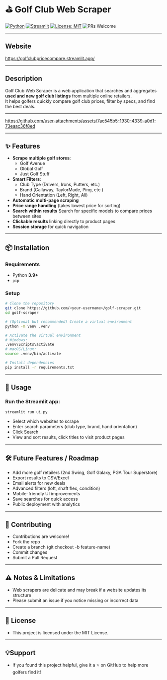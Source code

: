 # ⛳ Golf Club Web Scraper

[![Python](https://img.shields.io/badge/Python-3.9%2B-blue.svg)](https://www.python.org/)
[![Streamlit](https://img.shields.io/badge/Streamlit-App-red.svg)](https://streamlit.io/)
[![License: MIT](https://img.shields.io/badge/License-MIT-green.svg)](LICENSE)
![PRs Welcome](https://img.shields.io/badge/PRs-welcome-brightgreen.svg)

---

## Website
https://golfclubpricecompare.streamlit.app/

---

## Description
Golf Club Web Scraper is a web application that searches and aggregates **used and new golf club listings** from multiple online retailers.  
It helps golfers quickly compare golf club prices, filter by specs, and find the best deals.

---


https://github.com/user-attachments/assets/7ac545b5-1930-4339-a0d1-73eaac36f8ed

---

## ✨ Features
- **Scrape multiple golf stores**:
  - Golf Avenue
  - Global Golf
  - Just Golf Stuff
- **Smart Filters**:
  - Club Type (Drivers, Irons, Putters, etc.)
  - Brand (Callaway, TaylorMade, Ping, etc.)
  - Hand Orientation (Left, Right, All)
- **Automatic multi-page scraping**
- **Price range handling** (takes lowest price for sorting)
- **Search within results** Search for specific models to compare prices between sites
- **Clickable results** linking directly to product pages
- **Session storage** for quick navigation

---

## 📦 Installation

### Requirements
- Python **3.9+**
- `pip`

### Setup
```bash
# Clone the repository
git clone https://github.com/<your-username>/golf-scraper.git
cd golf-scraper

# (Optional but recommended) Create a virtual environment
python -m venv .venv

# Activate the virtual environment
# Windows:
.venv\Scripts\activate
# macOS/Linux:
source .venv/bin/activate

# Install dependencies
pip install -r requirements.txt
```
---

## 🚀 Usage
### Run the Streamlit app:
```bash
streamlit run ui.py
```
- Select which websites to scrape
- Enter search parameters (club type, brand, hand orientation)
- Click Search
- View and sort results, click titles to visit product pages

---

## 🛠 Future Features / Roadmap
 - Add more golf retailers (2nd Swing, Golf Galaxy, PGA Tour Superstore)
 - Export results to CSV/Excel
 - Email alerts for new deals
 - Advanced filters (loft, shaft flex, condition)
 - Mobile-friendly UI improvements
 - Save searches for quick access
 - Public deployment with analytics

---

## 🤝 Contributing
- Contributions are welcome!
- Fork the repo
- Create a branch (git checkout -b feature-name)
- Commit changes
- Submit a Pull Request

---

## ⚠️ Notes & Limitations
- Web scrapers are delicate and may break if a website updates its structure
- Please submit an issue if you notice missing or incorrect data

---

## 📜 License
- This project is licensed under the MIT License.

---

## 💡Support
- If you found this project helpful, give it a ⭐ on GitHub to help more golfers find it!


